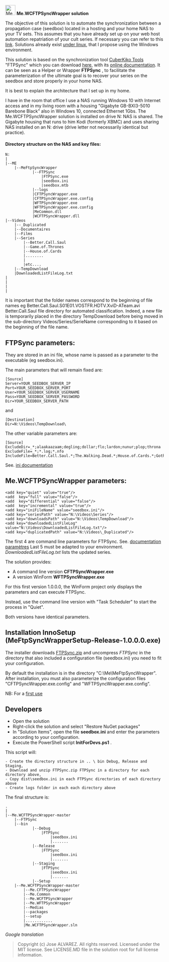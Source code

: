 ﻿<img alt="Me Logo" src="Medias/favicon.ico" width="32">  __Me.WCFTPSyncWrapper solution__

The objective of this solution is to automate the synchronization between a propagation case (seedbox) located in a hosting and your
home NAS to your TV sets. This assumes that you have already set up on your web host automation repatriation of your cult series.
If necessary you can refer to this [link](http://www.crazyws.fr/internet/alternatives-megaupload-ou-vpn-seedbox-newsgroup-17QG4.html).
Solutions already exist [under linux](http://www.crazyws.fr/dev/systeme/synchroniser-votre-seedbox-avec-votre-nas-ou-votre-ordinateur-6NGGE.html),
that I propose using the Windows environment.

This solution is based on the synchronization tool [CuberKiko Tools](http://www.cyberkiko.com/page/ftpsync/) "FTPSync" which you can download
[here](http://cdn.cyberkiko.com/Download/Tools/FTPSync.zip), with its [online documentation](http://cyberkiko.com/Docs/FTPSync29/).
It can be seen as a Helper or Wrapper __FTPSync__ , to facilitate the parameterization of the ultimate goal is to recover your series on the 
seedbox and store properly in your home NAS.

It is best to explain the architecture that I set up in my home.

I have in the room that office I use a NAS running Windows 10 with Internet access and in my living room with a housing "Gigabyte GB-BXI3-5010 Barebone Black" 
also in Windows 10, connected Ethernet 1Gbs. The Me.WCFTPSyncWrapper solution is installed on drive N: NAS is shared. The Gigabyte housing that runs to him Kodi 
(formerly XBMC) and uses sharing NAS installed on an N: drive (drive letter not necessarily identical but practice).

#### Directory structure on the NAS and key files:
```
N:
|
|--ME
    |--MeFtpSyncWrapper
            |--FTPSync
                |FTPSync.exe
                |seedbox.ini
                |seedbox.mtb
            |--logs
            |CFTPSyncWrapper.exe
            |CFTPSyncWrapper.exe.config
            |WFTPSyncWrapper.exe
            |WFTPSyncWrapper.exe.config
            |MeCommon.dll
            |WCFTPSyncWrapper.dll
|--Videos
    |--_Duplicated
    |--Documentaires
    |--Films
    |--Series
        |--Better.Call.Saul
        |--Game.of.Thrones
        |--House.of.Cards
        |........
        |
        |etc....
    |--TempDownload
    |DownloadedListFileLog.txt
|
|
|
|
```
It is important that the folder names correspond to the beginning of file names eg Better.Call.Saul.S01E01.VOSTFR.HDTV.XviD-ATeam.avi Better.Call.Saul 
file directory for automated classification. Indeed, a new file is temporarily placed in the directory TempDownload before being moved in the sub-directory
Videos/Series/SerieName corresponding to it based on the beginning of the file name.

## FTPSync parameters:

They are stored in an ini file, whose name is passed as a parameter to the executable (eg seedbox.ini).

The main parameters that will remain fixed are:
```
[Source]
Server=YOUR_SEEDBOX_SERVER_IP
Port=YOUR_SEEDBOX_SERVER_PORT
User=YOUR_SEEDBOX_SERVER_USERNAME
Pass=YOUR_SEEDBOX_SERVER_PASSWORD
Dir=YOUR_SEEDBOX_SERVER_PATH
```
and
```
[Destination]
Dir=N:\Videos\TempDownload\
```
The other variable parameters are:
```
[Source]
ExcludeDir=_*;alaakaazaam;degling;dollar;flo;lardon;nunur;plop;throna
ExcludeFile=_*;*.log;*.nfo
IncludeFile=Better.Call.Saul.*;The.Walking.Dead.*;House.of.Cards.*;Gotham.*;Ray.Donovan.*;True.Detective.*;State.of.Affairs.*;Banshee.*
```

See. [ini documentation](http://www.cyberkiko.com/Docs/FTPSync29/INIFile.htm)

## Me.WCFTPSyncWrapper parameters:

```
<add key="quiet" value="true"/>
<add  key="full" value="false"/>
<add  key="differential" value="false"/>
<add  key="incremental" value="true"/> 
<add key="iniFileName" value="seedbox.ini"/>
<add key="seriesPath" value="N:\Videos\Series"/>
<add key="downloadsPath" value="N:\Videos\TempDownload"/>
<add key="downloadedListFileLog" value="N:\Videos\DownloadedListFileLog.txt"/>
<add key="duplicatedPath" value="N:\Videos\_Duplicated"/>
```

The first 4 are command line parameters for FTPSync.
See. [documentation paramètres](http://www.cyberkiko.com/Docs/FTPSync29/CmdLine.htm?MenuState=XXAAAAAAAAAAAAAAAAAAAAVFAAAAUA)
Last 5 must be adapted to your environment.
_DownloadedListFileLog.txt_ lists the updated series.

The solution provides:

- A command line version **CFTPSyncWrapper.exe**
- A version WinForm **WFTPSyncWrapper.exe**

For this first version 1.0.0.0, the WinForm project only displays the parameters and can execute FTPSync.

Instead, use the command line version with "Task Scheduler" to start the process in "Quiet".

Both versions have identical parameters.

## Installation InnoSetup (MeFtpSyncWrapperSetup-Release-1.0.0.0.exe)

The installer downloads [FTPSync.zip](http://cdn.cyberkiko.com/Download/Tools/FTPSync.zip) and uncompress
_FTPSync_ in the directory that also included a configuration file (seedbox.ini) you need to fit your
configuration.

By default the installation is in the directory "C:\Me\MeFtpSyncWrapper".
After installation, you must also parameterize the configuration files "CFTPSyncWrapper.exe.config" and "WFTPSyncWrapper.exe.config".

NB: For a [first use](http://www.cyberkiko.com/post/ftpsync-avoiding-initial-transfer-of-all-files/)

## Developers

- Open the solution
- Right-click the solution and select "Restore NuGet packages"
- In "Solution Items", open the file **seedbox.ini** and enter the parameters according to your configuration.
- Execute the PowerShell script **InitForDevs.ps1** .

This script will:

    - Create the directory structure in .. \ bin Debug, Release and Staging,
    - Download and unzip FTPSync.zip FTPSync in a directory for each directory above,
    - Copy dist\seedbox.ini in each FTPSync directories of each directory above
    - Create logs folder in each each directory above

The final structure is:
```
.
|
|--Me.WCFTPSyncWrapper-master 
    |--FTPSync
    |--bin
            |--Debug
                |FTPSync
                    |seedbox.ini
                    |.......
            |--Release
                |FTPSync
                    |seedbox.ini
                    |.......
            |--Staging
                |FTPSync
                    |seedbox.ini
                    |.......
            |--Setup
    |--Me.WCFTPSyncWrapper-master
        |--Me.CFTPSyncWrapper
        |--Me.Common
        |--Me.WCFTPSyncWrapper
        |--Me.WFTPSyncWrapper
        |--Medias
        |--packages
        |--setup
        |............
        |Me.WCFTPSyncWrapper.sln
```

_Google translation_

>Copyright (c) Jose ALVAREZ. All rights reserved.
>Licensed under the MIT license. See LICENSE.MD file in the solution root for full license information.
